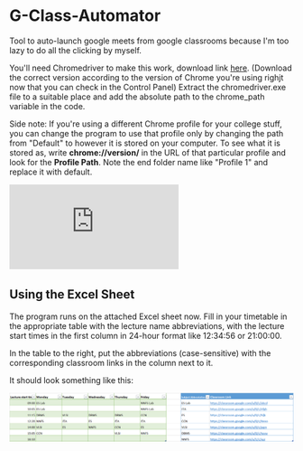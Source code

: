 # G-Class-Automator
Tool to auto-launch google meets from google classrooms because I'm too lazy to do all the clicking by myself.

You'll need Chromedriver to make this work, download link [here](https://chromedriver.chromium.org/downloads).
(Download the correct version according to the version of Chrome you're using righjt now that you can check in the Control Panel)
Extract the chromedriver.exe file to a suitable place and add the absolute path to the chrome_path variable in the code.

Side note: If you're using a different Chrome profile for your college stuff, you can change the program to use that profile only by changing the path from "Default" to however it is stored on your computer. To see what it is stored as, write **chrome://version/** in the URL of that particular profile and look for the **Profile Path**. Note the end folder name like "Profile 1" and replace it with default.

![](https://github.com/AnveshakR/G-Class-Automator/blob/faf2011c76d7fccf5e0a2eb14a579b4a5156aa2b/class.py#L24)

## Using the Excel Sheet
The program runs on the attached Excel sheet now. Fill in your timetable in the appropriate table with the lecture name abbreviations, with the lecture start times in the first column in 24-hour format like 12:34:56 or 21:00:00. 

In the table to the right, put the abbreviations (case-sensitive) with the corresponding classroom links in the column next to it.

It should look something like this:

![](https://github.com/AnveshakR/G-Class-Automator/blob/master/images/sheetexample.png)
